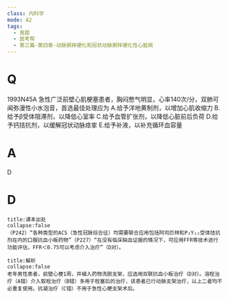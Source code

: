 ```yaml
---
class: 内科学
mode: A2
tags:
  - 真题
  - 医考帮
  - 第三篇-第四章-动脉粥样硬化和冠状动脉粥样硬化性心脏病
---
```


# Q
1993N45A 急性广泛前壁心肌梗塞患者，胸闷憋气明显，心率140次/分，双肺可闻弥漫性小水泡音，首选最佳处理应为
A.给予洋地黄制剂，以增加心肌收缩力
B.给予β受体阻滞剂，以降低心室率
C.给予血管扩张剂，以降低心脏前后负荷
D.给予钙拮抗剂，以缓解冠状动脉痉挛
E.给予补液，以补充循环血容量

# A
D
# D
```ad-note
title:课本出处
collapse:false
（P242）“各种类型的ACS（急性冠脉综合征）均需要联合应用包括阿司匹林和P₂Y₁₂受体拮抗剂在内的口服抗血小板药物”（P227）“在没有临床缺血证据的情况下，可应用FFR等技术进行功能评估，FFR＜0.75可以考虑介入治疗”（D对）。
```

```ad-summary
title:解析
collapse:false
老年男性患者，前壁心梗1周，并植入药物洗脱支架，应选用双联抗血小板治疗（D对）。溶栓治疗（A错）介入取栓治疗（B错）多用于栓塞后的治疗，该患者已行动脉支架治疗，以上二者均不必重复使用。抗凝治疗（C错）不用于急性心梗支架术后。
```

